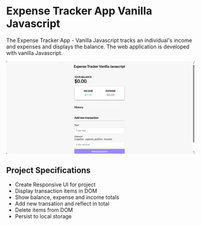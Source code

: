 # Expense Tracker App Vanilla Javascript

The Expense Tracker App - Vanilla Javascript tracks an individual's income and expenses and displays the balance.  The web application is developed with vanilla Javascript.

![expense tracker app vanilla javascript screenshot image](EXPENSE_TRACKING_APP_VANILLA_JAVASCRIPT.png)

## Project Specifications

- Create Responsive UI for project
- Display transaction items in DOM
- Show balance, expense and income totals
- Add new transation and reflect in total
- Delete items from DOM
- Persist to local storage
